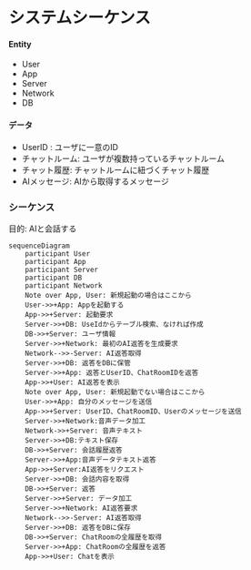 # システムシーケンス

#### Entity
- User
- App
- Server
- Network
- DB

#### データ
- UserID : ユーザに一意のID
- チャットルーム: ユーザが複数持っているチャットルーム
- チャット履歴: チャットルームに紐づくチャット履歴
- AIメッセージ: AIから取得するメッセージ

### シーケンス
目的: AIと会話する

```mermaid
sequenceDiagram
    participant User
    participant App
    participant Server
    participant DB
    participant Network
    Note over App, User: 新規起動の場合はここから
    User->>+App: Appを起動する
    App->>+Server: 起動要求
    Server->>+DB: UseIdからテーブル検索、なければ作成
    DB->>+Server: ユーザ情報
    Server->>+Network: 最初のAI返答を生成要求
    Network-->>-Server: AI返答取得
    Server->>+DB: 返答をDBに保管
    Server->>+App: 返答とUserID、ChatRoomIDを返答
    App->>+User: AI返答を表示
    Note over App, User: 新規起動でない場合はここから
    User->>+App: 自分のメッセージを送信
    App->>+Server: UserID、ChatRoomID、Userのメッセージを送信
    Server->>+Network:音声データ加工
    Network->>+Server: 音声テキスト
    Server->>+DB:テキスト保存
    DB->>+Server: 会話履歴返答
    Server->>+App:音声データテキスト返答
    App->>+Server:AI返答をリクエスト
    Server->>+DB: 会話内容を取得
    DB->>+Server: 返答
    Server->>+Server: データ加工
    Server->>+Network: AI返答要求
    Network-->>-Server: AI返答取得
    Server->>+DB: 返答をDBに保存
    DB->>+Server: ChatRoomの全履歴を取得
    Server->>+App: ChatRoomの全履歴を返答
    App->>+User: Chatを表示
```

